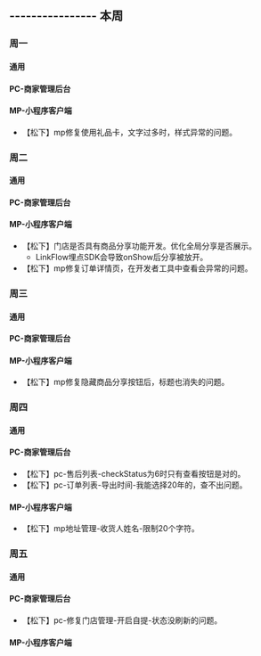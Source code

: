 ## ---------------- 本周

### 周一
#### 通用
#### PC-商家管理后台
#### MP-小程序客户端
* 【松下】mp修复使用礼品卡，文字过多时，样式异常的问题。

### 周二
#### 通用
#### PC-商家管理后台
#### MP-小程序客户端
* 【松下】门店是否具有商品分享功能开发。优化全局分享是否展示。
  - LinkFlow埋点SDK会导致onShow后分享被放开。
* 【松下】mp修复订单详情页，在开发者工具中查看会异常的问题。

### 周三
#### 通用
#### PC-商家管理后台
#### MP-小程序客户端
* 【松下】mp修复隐藏商品分享按钮后，标题也消失的问题。

### 周四
#### 通用
#### PC-商家管理后台
* 【松下】pc-售后列表-checkStatus为6时只有查看按钮是对的。
* 【松下】pc-订单列表-导出时间-我能选择20年的，查不出问题。
#### MP-小程序客户端
* 【松下】mp地址管理-收货人姓名-限制20个字符。

### 周五
#### 通用
#### PC-商家管理后台
* 【松下】pc-修复门店管理-开启自提-状态没刷新的问题。
#### MP-小程序客户端
